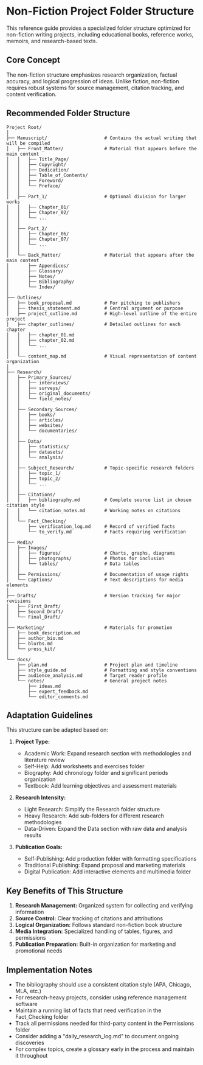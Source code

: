 # Non-Fiction Project Folder Structure

This reference guide provides a specialized folder structure optimized for non-fiction writing projects, including educational books, reference works, memoirs, and research-based texts.

## Core Concept

The non-fiction structure emphasizes research organization, factual accuracy, and logical progression of ideas. Unlike fiction, non-fiction requires robust systems for source management, citation tracking, and content verification.

## Recommended Folder Structure

```
Project Root/
│
├── Manuscript/                     # Contains the actual writing that will be compiled
│   ├── Front_Matter/               # Material that appears before the main content
│   │   ├── Title_Page/
│   │   ├── Copyright/
│   │   ├── Dedication/
│   │   ├── Table_of_Contents/
│   │   ├── Foreword/
│   │   └── Preface/
│   │
│   ├── Part_1/                     # Optional division for larger works
│   │   ├── Chapter_01/
│   │   ├── Chapter_02/
│   │   └── ...
│   │
│   ├── Part_2/
│   │   ├── Chapter_06/
│   │   ├── Chapter_07/
│   │   └── ...
│   │
│   └── Back_Matter/                # Material that appears after the main content
│       ├── Appendices/
│       ├── Glossary/
│       ├── Notes/
│       ├── Bibliography/
│       └── Index/
│
├── Outlines/
│   ├── book_proposal.md            # For pitching to publishers
│   ├── thesis_statement.md         # Central argument or purpose
│   ├── project_outline.md          # High-level outline of the entire project
│   ├── chapter_outlines/           # Detailed outlines for each chapter
│   │   ├── chapter_01.md
│   │   ├── chapter_02.md
│   │   └── ...
│   │
│   └── content_map.md              # Visual representation of content organization
│
├── Research/
│   ├── Primary_Sources/
│   │   ├── interviews/
│   │   ├── surveys/
│   │   ├── original_documents/
│   │   └── field_notes/
│   │
│   ├── Secondary_Sources/
│   │   ├── books/
│   │   ├── articles/
│   │   ├── websites/
│   │   └── documentaries/
│   │
│   ├── Data/
│   │   ├── statistics/
│   │   ├── datasets/
│   │   └── analysis/
│   │
│   ├── Subject_Research/           # Topic-specific research folders
│   │   ├── topic_1/
│   │   ├── topic_2/
│   │   └── ...
│   │
│   ├── Citations/
│   │   ├── bibliography.md         # Complete source list in chosen citation style
│   │   └── citation_notes.md       # Working notes on citations
│   │
│   └── Fact_Checking/
│       ├── verification_log.md     # Record of verified facts
│       └── to_verify.md            # Facts requiring verification
│
├── Media/
│   ├── Images/
│   │   ├── figures/                # Charts, graphs, diagrams
│   │   ├── photographs/            # Photos for inclusion
│   │   └── tables/                 # Data tables
│   │
│   ├── Permissions/                # Documentation of usage rights
│   └── Captions/                   # Text descriptions for media elements
│
├── Drafts/                         # Version tracking for major revisions
│   ├── First_Draft/
│   ├── Second_Draft/
│   └── Final_Draft/
│
├── Marketing/                      # Materials for promotion
│   ├── book_description.md
│   ├── author_bio.md
│   ├── blurbs.md
│   └── press_kit/
│
└── docs/
    ├── plan.md                     # Project plan and timeline
    ├── style_guide.md              # Formatting and style conventions
    ├── audience_analysis.md        # Target reader profile
    └── notes/                      # General project notes
        ├── ideas.md
        ├── expert_feedback.md
        └── editor_comments.md
```

## Adaptation Guidelines

This structure can be adapted based on:

1. **Project Type:**
   - Academic Work: Expand research section with methodologies and literature review
   - Self-Help: Add worksheets and exercises folder
   - Biography: Add chronology folder and significant periods organization
   - Textbook: Add learning objectives and assessment materials

2. **Research Intensity:**
   - Light Research: Simplify the Research folder structure
   - Heavy Research: Add sub-folders for different research methodologies
   - Data-Driven: Expand the Data section with raw data and analysis results

3. **Publication Goals:**
   - Self-Publishing: Add production folder with formatting specifications
   - Traditional Publishing: Expand proposal and marketing materials
   - Digital Publication: Add interactive elements and multimedia folder

## Key Benefits of This Structure

1. **Research Management:** Organized system for collecting and verifying information
2. **Source Control:** Clear tracking of citations and attributions
3. **Logical Organization:** Follows standard non-fiction book structure
4. **Media Integration:** Specialized handling of tables, figures, and permissions
5. **Publication Preparation:** Built-in organization for marketing and promotional needs

## Implementation Notes

- The bibliography should use a consistent citation style (APA, Chicago, MLA, etc.)
- For research-heavy projects, consider using reference management software
- Maintain a running list of facts that need verification in the Fact_Checking folder
- Track all permissions needed for third-party content in the Permissions folder
- Consider adding a "daily_research_log.md" to document ongoing discoveries
- For complex topics, create a glossary early in the process and maintain it throughout 